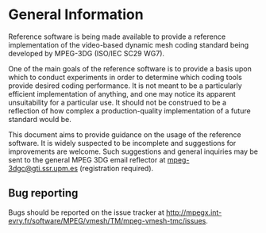 General Information
===================

Reference software is being made available to provide a reference
implementation of the video-based dynamic mesh coding standard being
developed by MPEG-3DG (ISO/IEC SC29 WG7).

One of the main goals of the reference software is to provide a
basis upon which to conduct experiments in order to determine which coding
tools provide desired coding performance. It is not meant to be a
particularly efficient implementation of anything, and one may notice its
apparent unsuitability for a particular use. It should not be construed to
be a reflection of how complex a production-quality implementation of a
future standard would be.

This document aims to provide guidance on the usage of the reference
software. It is widely suspected to be incomplete and suggestions for
improvements are welcome. Such suggestions and general inquiries may be
sent to the general MPEG 3DG email reflector at
<mpeg-3dgc@gti.ssr.upm.es> (registration required).

Bug reporting
-------------
Bugs should be reported on the issue tracker at
<http://mpegx.int-evry.fr/software/MPEG/vmesh/TM/mpeg-vmesh-tmc/issues>.
